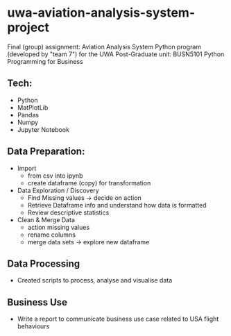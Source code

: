 # uwa-aviation-analysis-system-project
 Final (group) assignment: Aviation Analysis System Python program (developed by "team 7") for the UWA Post-Graduate unit: BUSN5101 Python Programming for Business

## Tech:
- Python
- MatPlotLib
- Pandas
- Numpy
- Jupyter Notebook

## Data Preparation:
- Import
    - from csv into ipynb
    - create dataframe (copy) for transformation
- Data Exploration / Discovery
    - Find Missing values -> decide on action
    - Retrieve Dataframe info and understand how data is formatted
    - Review descriptive statistics
- Clean & Merge Data
    - action missing values
    - rename columns
    - merge data sets -> explore new dataframe

## Data Processing
- Created scripts to process, analyse and visualise data

## Business Use
- Write a report to communicate business use case related to USA flight behaviours
